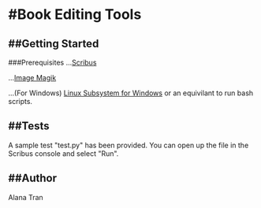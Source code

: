 #Book Editing Tools
====

##Getting Started
----

###Prerequisites
...[Scribus](https://www.scribus.net/downloads/)

...[Image Magik](https://www.imagemagick.org/script/download.php)

...(For Windows) [Linux Subsystem for Windows](https://docs.microsoft.com/en-us/windows/wsl/install-win10) or an equivilant to run bash scripts.

##Tests
----

A sample test "test.py" has been provided. You can open up the file in the Scribus console and select "Run".

##Author
----

Alana Tran

